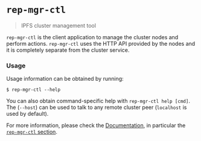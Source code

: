 # `rep-mgr-ctl`

> IPFS cluster management tool

`rep-mgr-ctl` is the client application to manage the cluster nodes and perform actions. `rep-mgr-ctl` uses the HTTP API provided by the nodes and it is completely separate from the cluster service.

### Usage

Usage information can be obtained by running:

```
$ rep-mgr-ctl --help
```

You can also obtain command-specific help with `rep-mgr-ctl help [cmd]`. The (`--host`) can be used to talk to any remote cluster peer (`localhost` is used by default).

For more information, please check the [Documentation](https://ipfscluster.io/documentation), in particular the [`rep-mgr-ctl` section](https://ipfscluster.io/documentation/rep-mgr-ctl).
